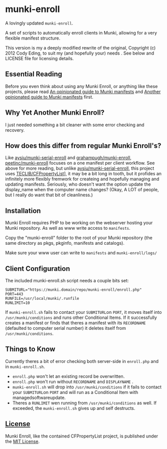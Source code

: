# munki-enroll
A lovingly updated `munki-enroll`.

A set of scripts to automatically enroll clients in Munki, allowing for a very flexible manifest structure.

This version is my a deeply modified rewrite of the original, Copyright (c) 2012 Cody Eding, to suit my (and hopefully your) needs .
See below and LICENSE file for licensing details.

## Essential Reading

Before you even think about using any Munki Enroll, or anything like these projects, please read [An opinionated guide to Munki manifests](https://groob.io/posts/manifest-guide/) and [Another opinionated guide to Munki manifests](http://technology.siprep.org/another-opinionated-guide-to-munki-manifests/) first.

## Why Yet Another Munki Enroll?

I just needed something a bit cleaner with some error checking and recovery.

## How does this differ from regular Munki Enroll's?

Like [aysiu/munki-serial-enroll](https://github.com/aysiu/munki-serial-enroll/) and [grahampugh/munki-enroll](https://github.com/grahampugh/munki-enroll/), [peetinc/munki-enroll](https://github.com/peetinc/munki-enroll/) focuses on a one manifest per client workflow. See above for more reading, but unlike [aysiu/munki-serial-enroll](https://github.com/aysiu/munki-serial-enroll/), this project uses [TECLIB/CFPropertyList](https://github.com/TECLIB/CFPropertyList)], it may be a bit long in tooth, but it profides an infinitely more flexibly fremwork for createing and hopefully managing and updating manifests. Seriously, who doesn't want the option update the display_name when the computer name changes? (Okay, A LOT of people, but I really do want that bit of cleanliness.)

## Installation

Munki Enroll requires PHP to be working on the webserver hosting your Munki repository. As well as www write access to `manifests`.

Copy the "munki-enroll" folder to the root of your Munki repository (the same directory as pkgs, pkginfo, manifests and catalogs). 

Make sure your www user can write to `manifests` and `munki-enroll/logs/`

## Client Configuration

The included munki-enroll.sh script needs a couple bits set:

	SUBMITURL="https://munki.domain/repo/munki-enroll/enroll.php"
	PORT=443
	RUNFILE=/usr/local/munki/.runfile
	RUNLIMIT=10

If `munki-enroll.sh` fails to contact your `SUBMITURL`on `PORT`, it moves itself into `/usr/munki/conditions` and runs other Conditional Items. If it successfully creates a manifest or finds that theres a manifest with its `RECORDNAME` (defaulted to computer serial number) it deletes itself from `/usr/munki/conditions`. 

## Things to Know

Currently theres a bit of error checking both server-side in `enroll.php` and in `munki-enroll.sh`. 
- `enroll.php` won't let an existing record be overwritten.
- `enroll.php` won't run without `RECORDNAME` and `DISPLAYNAME` .
- `munki-enroll.sh` will drop into `/usr/munki/conditions` if it fails to contact your `SUBMITURL`on `PORT` and will run as a Conditional Item with managedsoftwareupdate.
- Theres a `RUNLIMIT` wen running from `/usr/munki/conditions` as well. If exceeded, the `munki-enroll.sh` gives up and self destructs.



## [License](https://github.com/peetinc/munki-enroll/blob/master/LICENSE)

Munki Enroll, like the contained CFPropertyList project, is published under the [MIT License](http://www.opensource.org/licenses/mit-license.php).
